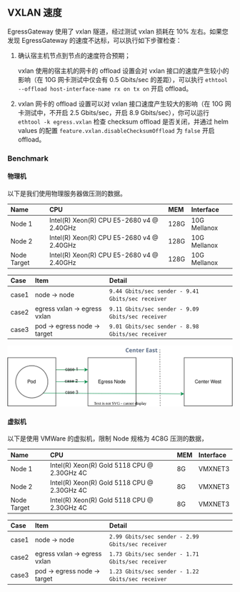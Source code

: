 ## VXLAN 速度

EgressGateway 使用了 vxlan 隧道，经过测试 vxlan 损耗在 10% 左右。如果您发现 EgressGateway 的速度不达标，可以执行如下步骤检查：

1. 确认宿主机节点到节点的速度符合预期；
    
    vxlan 使用的宿主机的网卡的 offload 设置会对 vxlan 接口的速度产生较小的影响（在 10G 网卡测试中仅会有 0.5 Gbits/sec 的差距），可以执行 `ethtool --offload host-interface-name rx on tx on` 开启 offload。

2. vxlan 网卡的 offload 设置可以对 vxlan 接口速度产生较大的影响（在 10G 网卡测试中，不开启 2.5 Gbits/sec，开启 8.9 Gbits/sec），你可以运行 `ethtool -k egress.vxlan` 检查 checksum offload 是否关闭，并通过 helm values 的配置 `feature.vxlan.disableChecksumOffload` 为 `false` 开启 offload。

### Benchmark

#### 物理机

以下是我们使用物理服务器做压测的数据。

| Name        | CPU                                       | MEM  | Interface    |
|:------------|:------------------------------------------|:-----|:-------------|
| Node 1      | Intel(R) Xeon(R) CPU E5-2680 v4 @ 2.40GHz | 128G | 10G Mellanox |
| Node 2      | Intel(R) Xeon(R) CPU E5-2680 v4 @ 2.40GHz | 128G | 10G Mellanox |
| Node Target | Intel(R) Xeon(R) CPU E5-2680 v4 @ 2.40GHz | 128G | 10G Mellanox |

| Case  | Item                         | Detail                                            |
|:------|:-----------------------------|:--------------------------------------------------|
| case1 | node -> node                 | `9.44 Gbits/sec sender - 9.41 Gbits/sec receiver` |
| case2 | egress vxlan -> egress vxlan | `9.11 Gbits/sec sender - 9.09 Gbits/sec receiver` |
| case3 | pod -> egress node -> target | `9.01 Gbits/sec sender - 8.98 Gbits/sec receiver` |

![egress-check](../../images/speed.svg)

#### 虚拟机

以下是使用 VMWare 的虚拟机，限制 Node 规格为 4C8G 压测的数据，

| Name        | CPU                                         | MEM | Interface |
|:------------|:--------------------------------------------|:----|:----------|
| Node 1      | Intel(R) Xeon(R) Gold 5118 CPU @ 2.30GHz 4C | 8G  | VMXNET3   |
| Node 2      | Intel(R) Xeon(R) Gold 5118 CPU @ 2.30GHz 4C | 8G  | VMXNET3   |
| Node Target | Intel(R) Xeon(R) Gold 5118 CPU @ 2.30GHz 4C | 8G  | VMXNET3   |


| Case  | Item                         | Detail                                            |
|:------|:-----------------------------|:--------------------------------------------------|
| case1 | node -> node                 | `2.99 Gbits/sec sender - 2.99 Gbits/sec receiver` |
| case2 | egress vxlan -> egress vxlan | `1.73 Gbits/sec sender - 1.71 Gbits/sec receiver` |
| case3 | pod -> egress node -> target | `1.23 Gbits/sec sender - 1.22 Gbits/sec receiver` |
